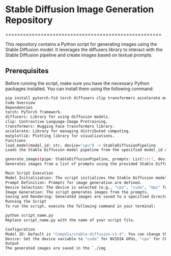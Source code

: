 # Stable Diffusion Image Generation Repository
=====================================================

This repository contains a Python script for generating images using the Stable Diffusion model. It leverages the diffusers library to interact with the Stable Diffusion pipeline and create images based on textual prompts.

## Prerequisites

Before running the script, make sure you have the necessary Python packages installed. You can install them using the following command:

```bash
pip install pytorch-fid torch diffusers clip transformers accelerate matplotlib
Code Overview
Dependencies
torch: PyTorch framework.
diffusers: Library for using diffusion models.
clip: Contrastive Language-Image Pretraining.
transformers: Hugging Face transformers library.
accelerate: Library for managing distributed computing.
matplotlib: Plotting library for visualizations.
Functions
load_model(model_id: str, device="cpu") -> StableDiffusionPipeline
Loads the Stable Diffusion model pipeline from the specified model_id and places it on the specified device (CPU, CUDA, or MPS).

generate_images(pipe: StableDiffusionPipeline, prompts: List[str], device="cuda") -> List[PIL.Image.Image]
Generates images from a list of prompts using the provided Stable Diffusion pipeline. Supports automatic casting for performance optimization.

Main Script Execution
Model Initialization: The script initializes the Stable Diffusion model using the specified model_id.
Prompt Definition: Prompts for image generation are defined.
Device Selection: The device is selected (e.g., "cpu", "cuda", "mps" for M1 Macs).
Image Generation: The script generates images from the prompts.
Saving and Rendering: Generated images are saved to a specified directory and rendered.
Running the Script
To run the script, execute the following command in your terminal:

python script_name.py
Replace script_name.py with the name of your script file.

Configuration
Model ID: Default is "CompVis/stable-diffusion-v1-4". You can change this to use a different model version.
Device: Set the device variable to "cuda" for NVIDIA GPUs, "cpu" for CPU, or "mps" for Apple Silicon Macs.
Output
The generated images are saved in the `./img
